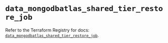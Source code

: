 # `data_mongodbatlas_shared_tier_restore_job`

Refer to the Terraform Registry for docs: [`data_mongodbatlas_shared_tier_restore_job`](https://registry.terraform.io/providers/mongodb/mongodbatlas/1.15.0/docs/data-sources/shared_tier_restore_job).
